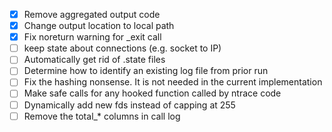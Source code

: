 - [x] Remove aggregated output code
- [x] Change output location to local path
- [x] Fix noreturn warning for \_exit call
- [ ] keep state about connections (e.g. socket to IP)
- [ ] Automatically get rid of .state files
- [ ] Determine how to identify an existing log file from prior run
- [ ] Fix the hashing nonsense. It is not needed in the current implementation
- [ ] Make safe calls for any hooked function called by ntrace code
- [ ] Dynamically add new fds instead of capping at 255
- [ ] Remove the total\_\* columns in call log
